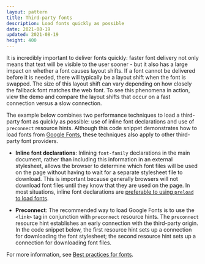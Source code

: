 ```yaml
---
layout: pattern
title: Third-party fonts
description: Load fonts quickly as possible
date: 2021-08-19
updated: 2021-08-19
height: 400
---
```


It is incredibly important to deliver fonts quickly: faster font delivery not
only means that text will be visible to the user sooner - but it also has a
large impact on whether a font causes layout shifts. If a font cannot be
delivered before it is needed, there will typically be a layout shift when the
font is swapped. The size of this layout shift can vary depending on how closely
the fallback font matches the web font. To see this phenomena in action, view
the demo and compare the layout shifts that occur on a fast connection versus a
slow connection.

The example below combines two performance techniques to load a third-party font
as quickly as possible: use of inline font declarations and use of `preconnect`
resource hints. Although this code snippet demonstrates how
to load fonts from [Google Fonts](https://fonts.google.com/), these techniques
also apply to other third-party font providers.

* **Inline font declarations**: Inlining `font-family`
  declarations in the main document, rather than including this information in
  an external stylesheet, allows the browser to determine which font files will
  be used on the page without having to wait for a separate stylesheet file to
  download. This is important because generally browsers will not download font
  files until they know that they are used on the page. In most situations,
  inline font declarations are [preferable to using `preload` to load
  fonts](https://web.dev/font-best-practices/#avoid-using-preload-to-load-fonts).

* **Preconnect**: The recommended way to load Google Fonts is to use the
  `<link>` tag in conjunction with `preconnect` resource hints. The `preconnect`
  resource hint establishes an early connection with the third-party origin. In
  the code snippet below, the first resource hint sets up a connection for
  downloading the font stylesheet; the second resource hint sets up a connection
  for downloading font files.

For more information, see [Best practices for fonts](https://web.dev/font-best-practices/).
